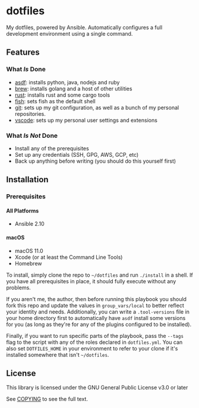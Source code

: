 # dotfiles

My dotfiles, powered by Ansible. Automatically configures a full development environment using a single command.

## Features

### What _Is_ Done

-   [asdf](https://asdf-vm.com/): installs python, java, nodejs and ruby
-   [brew](https://brew.sh/): installs golang and a host of other utilities
-   [rust](https://rust-lang.org/): installs rust and some cargo tools
-   [fish](https://fishshell.com/): sets fish as the default shell
-   [git](https://git-scm.com/): sets up my git configuration, as well as a bunch of my personal repositories.
-   [vscode](https://code.visualstudio.com/): sets up my personal user settings and extensions

### What _Is Not_ Done

-   Install any of the prerequisites
-   Set up any credentials (SSH, GPG, AWS, GCP, etc)
-   Back up anything before writing (you should do this yourself first)

## Installation

### Prerequisites

#### All Platforms

-   Ansible 2.10

#### macOS

-   macOS 11.0
-   Xcode (or at least the Command Line Tools)
-   Homebrew

To install, simply clone the repo to `~/dotfiles` and run `./install` in a shell. If you have all prerequisites in place, it should fully execute without any problems.

If you aren't me, the author, then before running this playbook you should fork this repo and update the values in `group_vars/local` to better reflect your identity and needs. Additionally, you can write a `.tool-versions` file in your home directory first to automatically have `asdf` install some versions for you (as long as they're for any of the plugins configured to be installed).

Finally, if you want to run specific parts of the playbook, pass the `--tags` flag to the script with any of the roles declared in `dotfiles.yml`. You can also set `DOTFILES_HOME` in your environment to refer to your clone if it's installed somewhere that isn't `~/dotfiles`.

## License

This library is licensed under the GNU General Public License v3.0 or later

See [COPYING](./COPYING) to see the full text.

